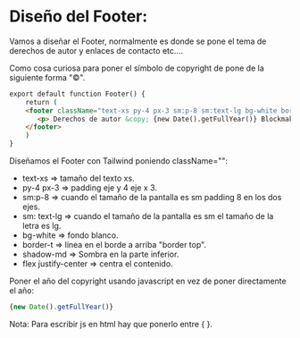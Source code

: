 # Diseño del Footer:

Vamos a diseñar el Footer, normalmente es donde se pone el tema de derechos de autor y enlaces de contacto etc....

Como cosa curiosa para poner el símbolo de copyright de pone de la siguiente forma "&copy;".

```html
export default function Footer() {
    return (
    <footer className="text-xs py-4 px-3 sm:p-8 sm:text-lg bg-white border-t shadow-md flex justify-center"> 
       <p> Derechos de autor &copy; {new Date().getFullYear()} Blockmaker Academy </p>
    </footer>
    )
}
```
Diseñamos el Footer con Tailwind poniendo className="":

- text-xs => tamaño del texto xs.
- py-4 px-3 => padding eje y 4 eje x 3.
- sm:p-8 => cuando el tamaño de la pantalla es sm padding 8 en los dos ejes.
- sm: text-lg => cuando el tamaño de la pantalla es sm el tamaño de la letra es lg.
- bg-white => fondo blanco.
- border-t => línea en el borde a arriba "border top".
- shadow-md => Sombra en la parte inferior.
- flex justify-center => centra el contenido.

Poner el año del copyright usando javascript en vez de poner directamente el año:

```js
{new Date().getFullYear()}
```
Nota:
Para escribir js en html hay que ponerlo entre { }.
